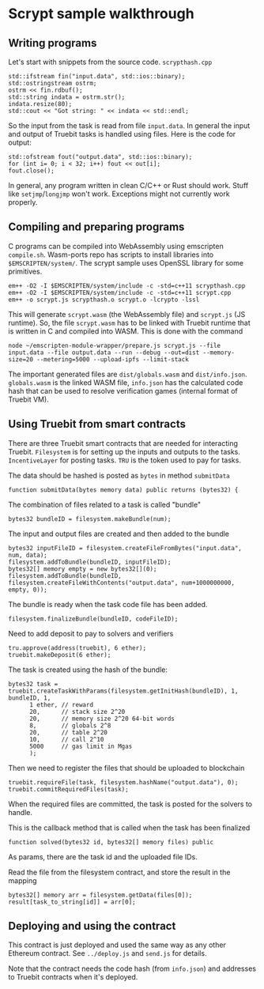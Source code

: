 
# Scrypt sample walkthrough

## Writing programs

Let's start with snippets from the source code. `scrypthash.cpp`
```
std::ifstream fin("input.data", std::ios::binary);
std::ostringstream ostrm;
ostrm << fin.rdbuf();
std::string indata = ostrm.str();
indata.resize(80);
std::cout << "Got string: " << indata << std::endl;
```

So the input from the task is read from file `input.data`. In general the input and output of Truebit tasks is handled using files. 
Here is the code for output:
```
std::ofstream fout("output.data", std::ios::binary);
for (int i= 0; i < 32; i++) fout << out[i];
fout.close();
```

In general, any program written in clean C/C++ or Rust should work. Stuff like `setjmp`/`longjmp` won't work. Exceptions might not currently work properly.

## Compiling and preparing programs

C programs can be compiled into WebAssembly using emscripten `compile.sh`.
Wasm-ports repo has scripts to install libraries into `$EMSCRIPTEN/system/`.
The scrypt sample uses OpenSSL library for some primitives.
```
em++ -O2 -I $EMSCRIPTEN/system/include -c -std=c++11 scrypthash.cpp
em++ -O2 -I $EMSCRIPTEN/system/include -c -std=c++11 scrypt.cpp
em++ -o scrypt.js scrypthash.o scrypt.o -lcrypto -lssl
```

This will generate `scrypt.wasm` (the WebAssembly file) and `scrypt.js` (JS runtime).
So, the file `scrypt.wasm` has to be linked with Truebit runtime that is written in C and compiled into WASM.
This is done with the command
```
node ~/emscripten-module-wrapper/prepare.js scrypt.js --file input.data --file output.data --run --debug --out=dist --memory-size=20 --metering=5000 --upload-ipfs --limit-stack
```

The important generated files are `dist/globals.wasm` and `dist/info.json`. `globals.wasm` is the linked WASM file, `info.json` has the calculated code hash that
can be used to resolve verification games (internal format of Truebit VM).

## Using Truebit from smart contracts

There are three Truebit smart contracts that are needed for interacting Truebit. `Filesystem` is for setting up the inputs and outputs to the tasks.
`IncentiveLayer` for posting tasks. `TRU` is the token used to pay for tasks.

The data should be hashed is posted as `bytes` in method `submitData`
```
function submitData(bytes memory data) public returns (bytes32) {
```

The combination of files related to a task is called "bundle"
```
bytes32 bundleID = filesystem.makeBundle(num);
```

The input and output files are created and then added to the bundle
```
bytes32 inputFileID = filesystem.createFileFromBytes("input.data", num, data);
filesystem.addToBundle(bundleID, inputFileID);
bytes32[] memory empty = new bytes32[](0);
filesystem.addToBundle(bundleID, filesystem.createFileWithContents("output.data", num+1000000000, empty, 0));
```

The bundle is ready when the task code file has been added.
```
filesystem.finalizeBundle(bundleID, codeFileID);
```

Need to add deposit to pay to solvers and verifiers
```
tru.approve(address(truebit), 6 ether);
truebit.makeDeposit(6 ether);
```

The task is created using the hash of the bundle:
```
bytes32 task = truebit.createTaskWithParams(filesystem.getInitHash(bundleID), 1, bundleID, 1,
      1 ether, // reward
      20,      // stack size 2^20
      20,      // memory size 2^20 64-bit words
      8,       // globals 2^8
      20,      // table 2^20
      10,      // call 2^10
      5000     // gas limit in Mgas
      );
```

Then we need to register the files that should be uploaded to blockchain
```
truebit.requireFile(task, filesystem.hashName("output.data"), 0);
truebit.commitRequiredFiles(task);
```
When the required files are committed, the task is posted for the solvers to handle.

This is the callback method that is called when the task has been finalized
```
function solved(bytes32 id, bytes32[] memory files) public
```
As params, there are the task id and the uploaded file IDs.

Read the file from the filesystem contract, and store the result in the mapping
```
bytes32[] memory arr = filesystem.getData(files[0]);
result[task_to_string[id]] = arr[0];
```

## Deploying and using the contract

This contract is just deployed and used the same way as any other Ethereum contract.
See `../deploy.js` and `send.js` for details.

Note that the contract needs the code hash (from `info.json`) and addresses to Truebit contracts when it's deployed.

